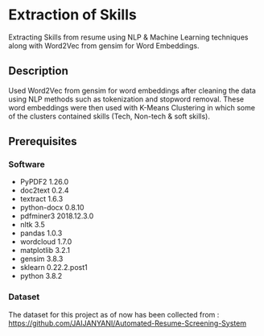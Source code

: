 # Extraction of Skills
Extracting Skills from resume using NLP & Machine Learning techniques along with Word2Vec from gensim for Word Embeddings.

## Description
Used Word2Vec from gensim for word embeddings after cleaning the data using NLP methods such as tokenization and stopword removal. These word embeddings were then used with K-Means Clustering in which some of the clusters contained skills (Tech, Non-tech & soft skills).

## Prerequisites
### Software
* PyPDF2 1.26.0
* doc2text 0.2.4
* textract 1.6.3
* python-docx 0.8.10
* pdfminer3 2018.12.3.0
* nltk 3.5
* pandas 1.0.3
* wordcloud 1.7.0
* matplotlib 3.2.1
* gensim 3.8.3
* sklearn 0.22.2.post1
* python 3.8.2
### Dataset
The dataset for this project as of now has been collected from :
https://github.com/JAIJANYANI/Automated-Resume-Screening-System

